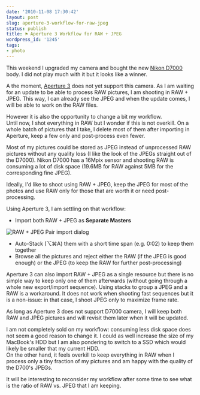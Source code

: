 ```yaml
---
date: '2010-11-08 17:30:42'
layout: post
slug: aperture-3-workflow-for-raw-jpeg
status: publish
title: ⚑ Aperture 3 Workflow for RAW + JPEG
wordpress_id: '1245'
tags:
- photo
---
```


This weekend I upgraded my camera and bought the new [Nikon D7000][D7000] body.
I did not play much with it but it looks like a winner.

A the moment, [Aperture 3][aperture] does not yet support this camera. As I am waiting for an update to be able to process RAW pictures, I am shooting in RAW + JPEG. This way, I can already see the JPEG and when the update comes, I will be able to work on the RAW files.

However it is also the opportunity to change a bit my workflow.  
Until now, I shot everything in RAW but I wonder if this is not overkill.
On a whole batch of pictures that I take, I delete most of them after importing in Aperture, keep a few only and post-process even fewer.

Most of my pictures could be stored as JPEG instead of unprocessed RAW pictures without any quality loss (I like the look of the JPEGs straight out of the D7000).
Nikon D7000 has a 16Mpix sensor and shooting RAW is consuming a lot of disk space (19.6MB for RAW against 5MB for the corresponding fine JPEG).

Ideally, I'd like to shoot using RAW + JPEG, keep the JPEG for most of the photos and use RAW only for those that are worth it or need post-processing.

Using Aperture 3, I am settling on that workflow:

* Import both RAW + JPEG as __Separate Masters__

![RAW + JPEG Pair import dialog](http://jmesnil.net/weblog/wp-content/uploads/2010/11/import.jpg)

* Auto-Stack (⌥⌘A) them with a short time span (e.g. 0:02) to keep them together 
* Browse all the pictures and reject either the RAW (if the JPEG is good enough) or the JPEG (to keep the RAW for further post-processing)

Aperture 3 can also import RAW + JPEG as a single resource but there is no simple way to keep only one of them afterwards (without going through a whole new export/import sequence).
Using stacks to group a JPEG and a RAW is a workaround. It does not work when shooting fast sequences but it is a non-issue: in that case, I shoot JPEG only to maximize frame rate.

As long as Aperture 3 does not support D7000 camera, I will keep both RAW and JPEG pictures and will revisit them later when it will be updated.

I am not completely sold on my workflow: consuming less disk space does not seem a good reason to change it. 
I could as well increase the size of my MacBook's HDD but I am also pondering to switch to a SSD which would likely be smaller that my current HDD.  
On the other hand, it feels overkill to keep everything in RAW when I process only a tiny fraction of my pictures and am happy with the quality of the D700's JPEGs.

It will be interesting to reconsider my workflow after some time to see what is the ratio of RAW vs. JPEG that I am keeping.

[d7000]: http://imaging.nikon.com/products/imaging/lineup/digitalcamera/slr/d7000/index.htm
[aperture]: http://www.apple.com/aperture/


